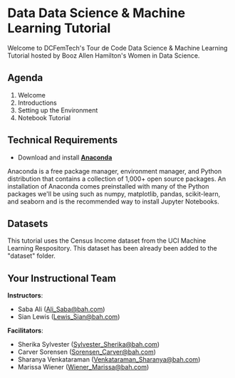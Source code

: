 # Data Data Science & Machine Learning Tutorial
Welcome to DCFemTech's Tour de Code Data Science & Machine Learning Tutorial hosted by Booz Allen Hamilton's Women in Data Science.


## Agenda
1. Welcome
1. Introductions
1. Setting up the Environment
1. Notebook Tutorial


## Technical Requirements

- Download and install **[Anaconda](https://www.anaconda.com/download/)**

Anaconda is a free package manager, environment manager, and Python distribution that contains a collection of 1,000+ open source packages. An installation of Anaconda comes preinstalled with many of the Python packages we'll be using such as numpy, matplotlib, pandas, scikit-learn, and seaborn and is the recommended way to install Jupyter Notebooks.


## Datasets

This tutorial uses the Census Income dataset from the UCI Machine Learning Respository. This dataset has been already been added to the "dataset" folder.

## Your Instructional Team

**Instructors**:
- Saba Ali (Ali_Saba@bah.com)
- Sian Lewis (Lewis_Sian@bah.com)

**Facilitators**:
- Sherika Sylvester (Sylvester_Sherika@bah.com)
- Carver Sorensen (Sorensen_Carver@bah.com)
- Sharanya Venkataraman (Venkataraman_Sharanya@bah.com)
- Marissa Wiener (Wiener_Marissa@bah.com)
